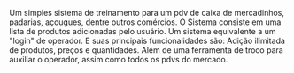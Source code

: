 Um simples sistema de treinamento para um pdv de caixa de mercadinhos, padarias, açougues, dentre outros comércios.
O Sistema consiste em uma lista de produtos adicionadas pelo usuário.
Um sistema equivalente a um "login" de operador.
E suas principais funcionalidades são: Adição ilimitada de produtos, preços e quantidades.
Além de uma ferramenta de troco para auxiliar o operador, assim como todos os pdvs do mercado.

